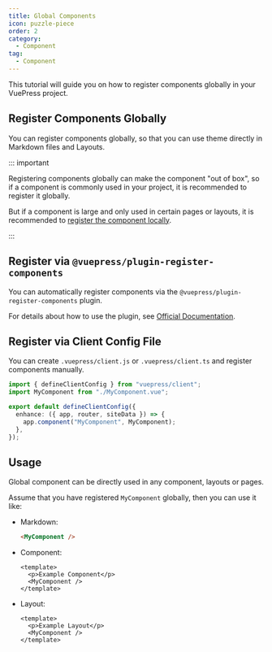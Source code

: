 ```yaml
---
title: Global Components
icon: puzzle-piece
order: 2
category:
  - Component
tag:
  - Component
---
```


This tutorial will guide you on how to register components globally in your VuePress project.

<!-- more -->

## Register Components Globally

You can register components globally, so that you can use theme directly in Markdown files and Layouts.

::: important

Registering components globally can make the component "out of box", so if a component is commonly used in your project, it is recommended to register it globally.

But if a component is large and only used in certain pages or layouts, it is recommended to [register the component locally](./sfc.md#importing-files).

:::

## Register via `@vuepress/plugin-register-components`

You can automatically register components via the `@vuepress/plugin-register-components` plugin.

For details about how to use the plugin, see [Official Documentation](https://ecosystem.vuejs.press/plugins/tools/register-components.html).

## Register via Client Config File

You can create `.vuepress/client.js` or `.vuepress/client.ts` and register components manually.

```ts title=".vuepress/config.ts"
import { defineClientConfig } from "vuepress/client";
import MyComponent from "./MyComponent.vue";

export default defineClientConfig({
  enhance: ({ app, router, siteData }) => {
    app.component("MyComponent", MyComponent);
  },
});
```

## Usage

Global component can be directly used in any component, layouts or pages.

Assume that you have registered `MyComponent` globally, then you can use it like:

- Markdown:

  ```md title="example.md"
  <MyComponent />
  ```

- Component:

  ```vue title=".vuepress/components/Example.vue"
  <template>
    <p>Example Component</p>
    <MyComponent />
  </template>
  ```

- Layout:

  ```vue title=".vuepress/layouts/Custom.vue"
  <template>
    <p>Example Layout</p>
    <MyComponent />
  </template>
  ```
